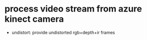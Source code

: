 # process video stream from azure kinect camera 

* undistort: provide undistorted rgb+depth+ir frames
